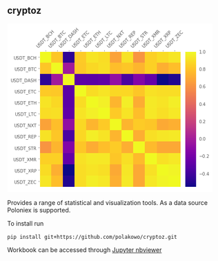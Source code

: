 ## cryptoz

![corr-matrix](corr-matrix.png)

Provides a range of statistical and visualization tools. As a data source Poloniex is supported.

To install run
```
pip install git+https://github.com/polakowo/cryptoz.git
```

Workbook can be accessed through [Jupyter nbviewer](http://nbviewer.jupyter.org/github/polakowo/cryptoz/blob/master/Workbook.ipynb)

